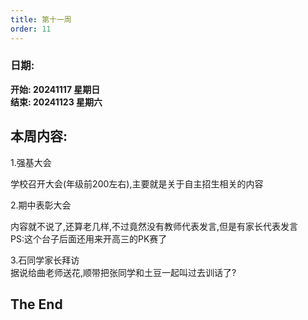 ```yaml
---
title: 第十一周
order: 11
---
```


### 日期:  
**开始: 20241117 星期日**  
**结束: 20241123 星期六**  

## 本周内容:  

1.强基大会  

学校召开大会(年级前200左右),主要就是关于自主招生相关的内容  

2.期中表彰大会  

内容就不说了,还算老几样,不过竟然没有教师代表发言,但是有家长代表发言  
PS:这个台子后面还用来开高三的PK赛了  

3.石同学家长拜访  
据说给曲老师送花,顺带把张同学和土豆一起叫过去训话了?  

## The End